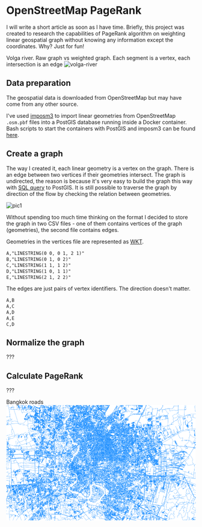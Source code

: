# OpenStreetMap PageRank

I will write a short article as soon as I have time. Briefly, this project was created to research the capabilities of PageRank algorithm on weighting linear geospatial graph without knowing any information except the coordinates. Why? Just for fun!

Volga river. Raw graph vs weighted graph. Each segment is a vertex, each intersection is an edge
![volga-river](https://raw.githubusercontent.com/tartakynov/osm-pagerank-scala/master/docs/volga-river.gif)

## Data preparation
The geospatial data is downloaded from OpenStreetMap but may have come from any other source.

I've used [imposm3](https://github.com/omniscale/imposm3) to import linear geometries from OpenStreetMap `.osm.pbf` files into a PostGIS database running inside a Docker container. Bash scripts to start the containers with PostGIS and imposm3 can be found [here](https://github.com/tartakynov/osm-pagerank/tree/master/imposm).

## Create a graph
The way I created it, each linear geometry is a vertex on the graph. There is an edge between two vertices if their geometries intersect. The graph is undirected, the reason is because it's very easy to build the graph this way with [SQL query](https://github.com/tartakynov/osm-pagerank/blob/master/imposm/sql.sql) to PostGIS. It is still possible to traverse the graph by direction of the flow by checking the relation between geometries.

![pic1](https://raw.githubusercontent.com/tartakynov/osm-pagerank-scala/master/docs/pic1.png)

Without spending too much time thinking on the format I decided to store the graph in two CSV files - one of them contains vertices of the graph (geometries), the second file contains edges.

Geometries in the vertices file are represented as [WKT](https://en.wikipedia.org/wiki/Well-known_text).
```csv
A,"LINESTRING(0 0, 0 1, 2 1)"
B,"LINESTRING(0 1, 0 2)"
C,"LINESTRING(1 1, 1 2)"
D,"LINESTRING(1 0, 1 1)"
E,"LINESTRING(2 1, 2 2)"
```

The edges are just pairs of vertex identifiers. The direction doesn't matter.
```csv
A,B
A,C
A,D
A,E
C,D
```



## Normalize the graph
???

## Calculate PageRank
???

Bangkok roads
![bangkok-transport](https://raw.githubusercontent.com/tartakynov/osm-pagerank/master/docs/bkk-transport.gif)
